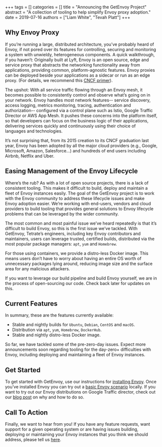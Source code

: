 +++
tags = []
categories = []
title = "Announcing the GetEnvoy Project"
abstract = "A collection of tooling to help simplify Envoy proxy adoption."
date = 2019-07-16
authors = ["Liam White", "Tevah Platt"]
+++

## Why Envoy Proxy ##

If you’re running a large, distributed architecture, you’ve probably heard of Envoy, if not pored over its features for controlling, securing and monitoring a system with unwieldy, heterogeneous components. 
A quick walkthrough, if you haven’t: Originally built at Lyft, Envoy is an open source, edge and service proxy that abstracts the networking functionality away from applications, providing common, platform-agnostic features. Envoy proxies can be deployed beside your applications as a sidecar or run as an edge proxy. (For details, we recommend this [CNCF primer](https://www.cncf.io/project-faq/envoy/)).

The upshot: With all service traffic flowing through an Envoy mesh, it becomes possible to consistently control and observe what’s going on in your network. Envoy handles most network features-- service discovery, access logging, metrics monitoring, tracing, authentication and authorization-- configured via a control plane such as Istio, Google Traffic Director or AWS App Mesh. It pushes these concerns into the platform itself, so that developers can focus on the business logic of their applications, delivering services quickly and continuously using their choice of languages and technologies. 

It’s not surprising that, from its 2015 creation to its CNCF graduation last year, Envoy has been adopted by all the major cloud providers (e.g., Google, Microsoft, Amazon, Salesforce…) and hundreds of end users including Airbnb, Netflix and Uber.

## Easing Management of the Envoy Lifecycle ##

Where’s the rub? As with a lot of open source projects, there is a lack of consistent tooling. This makes it difficult to build, deploy and maintain a fleet of Envoy instances easily. The goal of the GetEnvoy project is to work with the Envoy community to address these lifecycle issues and make Envoy adoption easier. We’re working with end-users, vendors and cloud providers to build tooling that provides general solutions to Envoy lifecycle problems that can be leveraged by the wider community.

The most common and most painful issue we’ve heard repeatedly is that it’s difficult to build Envoy, so this is the first issue we’ve tackled. With GetEnvoy, Tetrate’s engineers, including key Envoy contributors and maintainers, users can leverage trusted, certified builds, distributed via the most popular package managers: `apt`, `yum` and `Homebrew`.

For those using containers, we provide a distro-less Docker image. This means users don’t have to worry about having an entire OS worth of unnecessary packages lying around, reducing image size and the surface area for any malicious attackers.

If you want to leverage our build pipeline and build Envoy yourself, we are in the process of open-sourcing our code. Check back later for updates on this.

## Current Features ##

In summary, these are the features currently available:

- Stable and nightly builds for `Ubuntu`, `Debian`, `CentOS` and `macOS`.
- Distribution via `apt`, `yum`, `Homebrew`, `DockerHub`.
- Stable and nightly distro-less Docker image.

So far, we have tackled some of the pre-zero-day issues. Expect more announcements soon regarding tooling for the day-zero+ difficulties with Envoy, including deploying and maintaining a fleet of Envoy instances.

## Get Started ##

To get started with GetEnvoy, use our instructions for [installing Envoy](/platforms). Once you’ve installed Envoy you can try out a [basic Envoy scenario](/tutorials/envoy/getting-started/front-proxy/) locally. If you want to try out our Envoy distributions on Google Traffic director, check out our [blog post](/blog/using-getenvoy-with-traffic-director/) on why and how to do so.

## Call To Action ##

Finally, we want to hear from you! If you have any feature requests, want support for a given operating system or are having issues building, deploying or maintaining your Envoy instances that you think we should address, please tell us [here](https://github.com/tetratelabs/getenvoy/issues/new/choose).
